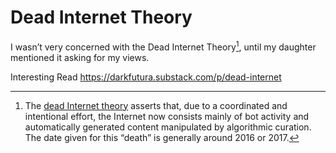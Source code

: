 # Dead Internet Theory

I wasn’t very concerned with the Dead Internet Theory[^deadInternettheory], until my daughter mentioned it asking for my views.

[^deadInternettheory]: The [dead Internet theory](https://en.wikipedia.org/wiki/Dead_Internet_theory) asserts that, due to a coordinated and intentional effort, the Internet now consists mainly of bot activity and automatically generated content manipulated by algorithmic curation. The date given for this “death” is generally around 2016 or 2017.

Interesting Read
https://darkfutura.substack.com/p/dead-internet